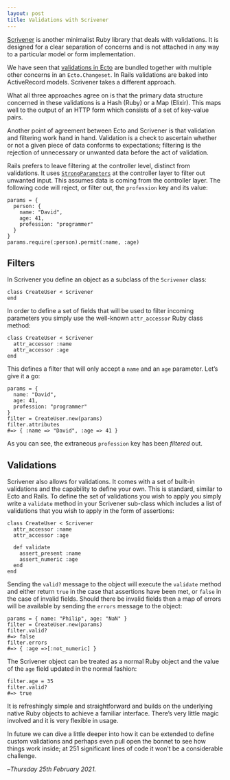 ```yaml
---
layout: post
title: Validations with Scrivener
---
```


[Scrivener][sv] is another minimalist Ruby library that deals with validations. It is designed for a clear separation of concerns and is not attached in any way to a particular model or form implementation.

We have seen that [validations in Ecto][ev] are bundled together with multiple other concerns in an `Ecto.Changeset`. In Rails validations are baked into ActiveRecord models. Scrivener takes a different approach.

What all three approaches agree on is that the primary data structure concerned in these validations is a Hash (Ruby) or a Map (Elixir). This maps well to the output of an HTTP form which consists of a set of key-value pairs.

Another point of agreement between Ecto and Scrivener is that validation and filtering work hand in hand. Validation is a check to ascertain whether or not a given piece of data conforms to expectations; filtering is the rejection of unnecessary or unwanted data before the act of validation. 

Rails prefers to leave filtering at the controller level, distinct from validations. It uses [`StrongParameters`][sp] at the controller layer to filter out unwanted input. This assumes data is coming from the controller layer. The following code will reject, or filter out, the `profession` key and its value:

```
params = { 
  person: { 
    name: "David", 
    age: 41, 
    profession: "programmer" 
  } 
}
params.require(:person).permit(:name, :age)
```

## Filters

In Scrivener you define an object as a subclass of the `Scrivener` class:

```
class CreateUser < Scrivener
end
```

In order to define a set of fields that will be used to filter incoming parameters you simply use the well-known `attr_accessor` Ruby class method:

```
class CreateUser < Scrivener
  attr_accessor :name
  attr_accessor :age
end
```

This defines a filter that will only accept a `name` and an `age` parameter. Let’s give it a go:

```
params = {
  name: "David", 
  age: 41, 
  profession: "programmer"
}
filter = CreateUser.new(params)
filter.attributes
#=> { :name => "David", :age => 41 }
```

As you can see, the extraneous `profession` key has been _filtered_ out.

## Validations

Scrivener also allows for validations. It comes with a set of built-in validations and the capability to define your own. This is standard, similar to Ecto and Rails. To define the set of validations you wish to apply you simply write a `validate` method in your Scrivener sub-class which includes a list of validations that you wish to apply in the form of assertions: 

```
class CreateUser < Scrivener
  attr_accessor :name
  attr_accessor :age
  
  def validate
    assert_present :name
    assert_numeric :age
  end
end
```

Sending the `valid?` message to the object will execute the `validate` method and either return `true` in the case that assertions have been met, or `false` in the case of invalid fields. Should there be invalid fields then a map of errors will be available by sending the `errors` message to the object:

```
params = { name: "Philip", age: "NaN" }
filter = CreateUser.new(params)
filter.valid?
#=> false
filter.errors
#=> { :age =>[:not_numeric] }
```

The Scrivener object can be treated as a normal Ruby object and the value of the `age` field updated in the normal fashion:

```
filter.age = 35
filter.valid?
#=> true
```

It is refreshingly simple and straightforward and builds on the underlying native Ruby objects to achieve a familiar interface. There’s very little magic involved and it is very flexible in usage. 

In future we can dive a little deeper into how it can be extended to define custom validations and perhaps even pull open the bonnet to see how things work inside; at 251 significant lines of code it won’t be a considerable challenge.

–*Thursday 25th February 2021.*


[sv]: https://github.com/soveran/scrivener
[ev]: https://www.crossingtheruby.com/2021/01/25/what-is-a-changeset-validations.html
[sp]: https://api.rubyonrails.org/classes/ActionController/StrongParameters.html
